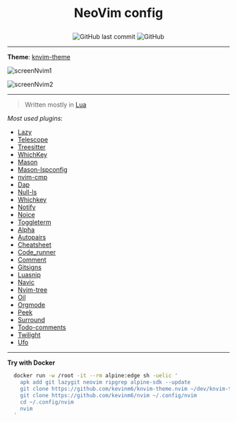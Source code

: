 # <p align="center">NeoVim config</p>

<p align="center">
<img alt="GitHub last commit" src="https://img.shields.io/github/last-commit/kevinm6/nvim?style=for-the-badge">
<img alt="GitHub" src="https://img.shields.io/github/license/kevinm6/nvim?style=for-the-badge">
</p>

---

**Theme**: [knvim-theme](https://github.com/kevinm6/knvim-theme.nvim)

![screenNvim1](https://user-images.githubusercontent.com/72861758/210419269-658f8659-9a7b-422b-b1cb-b6afcc67aa07.png)

![screenNvim2](https://user-images.githubusercontent.com/72861758/210419286-5784a479-729d-4e9a-8ccd-460704b28b9e.png)

---

> Written mostly in [Lua](https://www.lua.org/)

*Most used plugins*:

  + [Lazy](https://github.com/folke/lazy.nvim)
  + [Telescope](https://github.com/nvim-telescope/telescope.nvim)
  + [Treesitter](https://github.com/nvim-treesitter/nvim-treesitter)
  + [WhichKey](https://github.com/folke/which-key.nvim)
  + [Mason](https://github.com/williamboman/mason.nvim)
  + [Mason-lspconfig](https://github.com/williamboman/mason-lspconfig.nvim)
  + [nvim-cmp](https://github.com/hrsh7th/nvim-cmp)
  + [Dap](https://github.com/mfussenegger/nvim-dap)
  + [Null-ls](https://github.com/jose-elias-alvarez/null-ls.nvim)
  + [Whichkey](https://github.com/folke/which-key.nvim)
  + [Notify](https://github.com/rcarriga/nvim-notify)
  + [Noice](https://github.com/folke/noice.nvim)
  + [Toggleterm](https://github.com/akinsho/toggleterm.nvim)
  + [Alpha](https://github.com/goolord/alpha-nvim)
  + [Autopairs](https://github.com/windwp/nvim-autopairs)
  + [Cheatsheet](https://github.com/Djancyp/cheat-sheet)
  + [Code_runner](https://github.com/CRAG666/code_runner.nvim)
  + [Comment](https://github.com/numToStr/Comment.nvim)
  + [Gitsigns](https://github.com/lewis6991/gitsigns.nvim)
  + [Luasnip](https://github.com/L3MON4D3/LuaSnip)
  + [Navic](https://github.com/SmiteshP/nvim-navic)
  + [Nvim-tree](https://github.com/kyazdani42/nvim-tree.lua)
  + [Oil](https://github.com/stevearc/oil.nvim)
  + [Orgmode](https://github.com/nvim-orgmode/orgmode)
  + [Peek](https://github.com/toppair/peek.nvim)
  + [Surround](https://github.com/ur4ltz/surround.nvim)
  + [Todo-comments](https://github.com/folke/todo-comments.nvim)
  + [Twilight](https://github.com/folke/twilight.nvim)
  + [Ufo](https://github.com/kevinhwang91/nvim-ufo)

---

**Try with Docker**

```bash
  docker run -w /root -it --rm alpine:edge sh -uelic '
    apk add git lazygit neovim ripgrep alpine-sdk --update
    git clone https://github.com/kevinm6/knvim-theme.nvim ~/dev/knvim-theme.nvim
    git clone https://github.com/kevinm6/nvim ~/.config/nvim
    cd ~/.config/nvim
    nvim
  '
```




